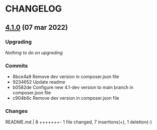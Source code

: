# CHANGELOG

## [4.1.0](https://github.com/softspring/notification-bundle/releases/tag/4.1.0) (07 mar 2022)

### Upgrading

*Nothing to do on upgrading*

### Commits

- 8bce4a9 Remove dev version in composer.json file
- 9234652 Update readme
- b0582de Configure new 4.1-dev version to main branch in composer.json file
- c904b6c Remove dev version in composer.json file

### Changes

 README.md | 8 +++++++-
 1 file changed, 7 insertions(+), 1 deletion(-)
